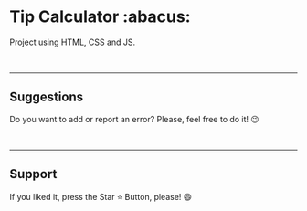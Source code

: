 <h1> Tip Calculator :abacus: </h1>



<p>
Project using HTML, CSS and JS.
</p>








<br>
<hr>
<h2> Suggestions </h2>
<p> Do you want to add or report an error? Please, feel free to do it! 😉 </p>



<br>
<hr>
<h2> Support </h2>
<p> If you liked it, press the Star ⭐ Button, please! 😄 </p>
